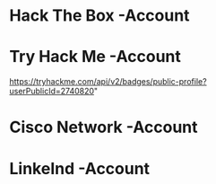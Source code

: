 # Hack The Box -Account
# Try Hack Me -Account
https://tryhackme.com/api/v2/badges/public-profile?userPublicId=2740820"
# Cisco Network -Account
# LinkeInd -Account
